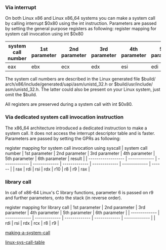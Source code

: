 ### Via interrupt

On both Linux x86 and Linux x86_64 systems you can make a system call by calling interrupt $0x80 using the int instruction. Parameters are passed by setting the general purpose registers as following:
register mapping for system call invocation using int $0x80

| system call number	| 1st parameter	| 2nd parameter	| 3rd parameter	| 4th parameter | 5th parameter	| 6th parameter	| result |
| ------------------	| -------------	| -------------	| -------------	| ------------- | -------------	| -------------	| ------ |
| eax |	ebx	| ecx	| edx	| esi	| edi	| ebp	| eax |


The system call numbers are described in the Linux generated file $build/‌arch/‌x86/‌include/‌generated/‌uapi/‌asm/‌unistd_32.h or $build/‌usr/‌include/‌asm/‌unistd_32.h. The latter could also be present on your Linux system, just omit the $build.

All registers are preserved during a system call with int $0x80.


### Via dedicated system call invocation instruction
The x86_64 architecture introduced a dedicated instruction to make a system call. It does not access the interrupt descriptor table and is faster. Parameters are passed by setting the GPRs as following:

register mapping for system call invocation using syscall
| system call number	| 1st parameter	| 2nd parameter	| 3rd parameter	| 4th parameter | 5th parameter	| 6th parameter	| result |
| ------------------	| -------------	| -------------	| -------------	| ------------- | -------------	| -------------	| ------ |
| rax	| rdi	| rsi	| rdx	| r10	| r8	| r9	| rax |

### library call
In call of x86-64 Linux's C library functions, parameter 6 is passed on r9 and further parameters, onto the stack (in reverse order).

register mapping for library call
| 1st parameter	| 2nd parameter	| 3rd parameter	| 4th parameter	| 5th parameter	| 6th parameter |
| -------------	| -------------	| -------------	| -------------	| ------------- | -------------	|
| rdi	| rsi	| rdx	| rcx	| r8	| r9 |

[making-a-system-call](https://en.wikibooks.org/wiki/X86_Assembly/Interfacing_with_Linux#Via_dedicated_system_call_invocation_instruction)

[linux-sys-call-table](https://filippo.io/linux-syscall-table/)
